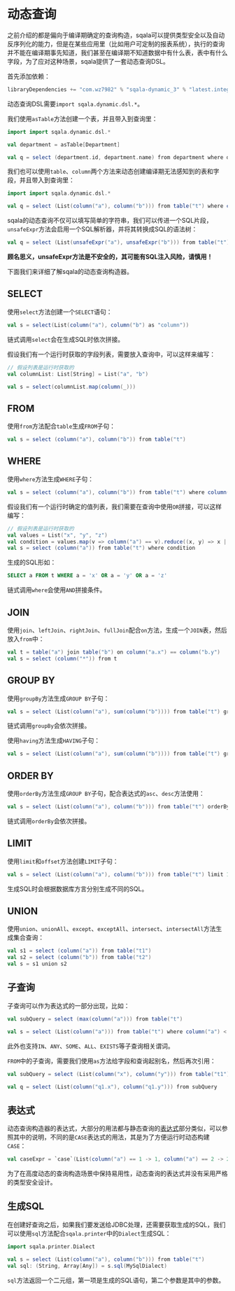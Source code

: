 # 动态查询

之前介绍的都是偏向于编译期确定的查询构造，sqala可以提供类型安全以及自动反序列化的能力，但是在某些应用里（比如用户可定制的报表系统），执行的查询并不能在编译期事先知道，我们甚至在编译期不知道数据中有什么表，表中有什么字段，为了应对这种场景，sqala提供了一套动态查询DSL。

首先添加依赖：

```scala
libraryDependencies += "com.wz7982" % "sqala-dynamic_3" % "latest.integration"
```

动态查询DSL需要`import sqala.dynamic.dsl.*`。

我们使用`asTable`方法创建一个表，并且带入到查询里：

```scala
import import sqala.dynamic.dsl.*

val department = asTable[Department]

val q = select (department.id, department.name) from department where department.id == 1
```

我们也可以使用`table`、`column`两个方法来动态创建编译期无法感知到的表和字段，并且带入到查询里：

```scala
import import sqala.dynamic.dsl.*

val q = select (List(column("a"), column("b"))) from table("t") where column("a") == 1
```

sqala的动态查询不仅可以填写简单的字符串，我们可以传进一个SQL片段，`unsafeExpr`方法会启用一个SQL解析器，并将其转换成SQL的语法树：

```scala
val q = select (List(unsafeExpr("a"), unsafeExpr("b"))) from table("t") where unsafeExpr("a = 1") && unsafeExpr("b") == 1
```

**顾名思义，unsafeExpr方法是不安全的，其可能有SQL注入风险，请慎用！**

下面我们来详细了解sqala的动态查询构造器。

## SELECT

使用`select`方法创建一个`SELECT`语句：

```scala
val s = select(List(column("a"), column("b") as "column"))
```

链式调用`select`会在生成SQL时依次拼接。

假设我们有一个运行时获取的字段列表，需要放入查询中，可以这样来编写：

```scala
// 假设列表是运行时获取的
val columnList: List[String] = List("a", "b")

val s = select(columnList.map(column(_)))
```

## FROM

使用`from`方法配合`table`生成`FROM`子句：

```scala
val s = select (column("a"), column("b")) from table("t")
```

## WHERE

使用`where`方法生成`WHERE`子句：

```scala
val s = select (column("a"), column("b")) from table("t") where column("a") == 1
```

假设我们有一个运行时确定的值列表，我们需要在查询中使用`OR`拼接，可以这样编写：

```scala
// 假设列表是运行时获取的
val values = List("x", "y", "z")
val condition = values.map(v => column("a") == v).reduce((x, y) => x || y)
val s = select (column("a")) from table("t") where condition
```

生成的SQL形如：

```sql
SELECT a FROM t WHERE a = 'x' OR a = 'y' OR a = 'z'
```

链式调用`where`会使用`AND`拼接条件。

## JOIN

使用`join`、`leftJoin`、`rightJoin`、`fullJoin`配合`on`方法，生成一个`JOIN`表，然后放入`from`中：

```scala
val t = table("a") join table("b") on column("a.x") == column("b.y")
val s = select (column("*")) from t
```

## GROUP BY

使用`groupBy`方法生成`GROUP BY`子句：

```scala
val s = select (List(column("a"), sum(column("b")))) from table("t") groupBy List(column("a"))
```

链式调用`groupBy`会依次拼接。

使用`having`方法生成`HAVING`子句：

```scala
val s = select (List(column("a"), sum(column("b")))) from table("t") groupBy List(column("a")) having sum(column("b")) > 1
```

## ORDER BY

使用`orderBy`方法生成`GROUP BY`子句，配合表达式的`asc`、`desc`方法使用：

```scala
val s = select (List(column("a"), column("b"))) from table("t") orderBy List(column("a").asc, column("b").desc)
```

链式调用`orderBy`会依次拼接。

## LIMIT

使用`limit`和`offset`方法创建`LIMIT`子句：

```scala
val s = select (List(column("a"), column("b"))) from table("t") limit 10 offset 10
```

生成SQL时会根据数据库方言分别生成不同的SQL。

## UNION

使用`union`、`unionAll`、`except`、`exceptAll`、`intersect`、`intersectAll`方法生成集合查询：

```scala
val s1 = select (column("a")) from table("t1")
val s2 = select (column("b")) from table("t2")
val s = s1 union s2
```

## 子查询

子查询可以作为表达式的一部分出现，比如：

```scala
val subQuery = select (max(column("a"))) from table("t")

val s = select (List(column("a"))) from table("t") where column("a") < subQuery
```

此外也支持`IN`、`ANY`、`SOME`、`ALL`、`EXISTS`等子查询相关谓词。

`FROM`中的子查询，需要我们使用`as`方法给字段和查询起别名，然后再次引用：

```scala
val subQuery = select (List(column("x"), column("y"))) from table("t1") as "q1"

val q = select (List(column("q1.x"), column("q1.y"))) from subQuery
```

## 表达式

动态查询构造器的表达式，大部分的用法都与静态查询的[表达式](./expr)部分类似，可以参照其中的说明，不同的是`CASE`表达式的用法，其是为了方便运行时动态构建`CASE`：

```scala
val caseExpr = `case`(List(column("a") == 1 -> 1, column("a") == 2 -> 2), 0)
```

为了在高度动态的查询构造场景中保持易用性，动态查询的表达式并没有采用严格的类型安全设计。

## 生成SQL

在创建好查询之后，如果我们要发送给JDBC处理，还需要获取生成的SQL，我们可以使用`sql`方法配合`sqala.printer`中的`Dialect`生成SQL：

```scala
import sqala.printer.Dialect

val s = select (List(column("a"), column("b"))) from table("t")
val sql: (String, Array[Any]) = s.sql(MySqlDialect)
```

`sql`方法返回一个二元组，第一项是生成的SQL语句，第二个参数是其中的参数。
